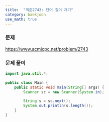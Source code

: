 ```yaml
---
title:  "백준2743: 단어 길이 재기"
category: baekjoon
use_math: true
---
```




### 문제

https://www.acmicpc.net/problem/2743



### 문제 풀이

```java
import java.util.*;

public class Main {
    public static void main(String[] args) {
        Scanner sc = new Scanner(System.in);

        String s = sc.next();
        System.out.println(s.length());
    }
}
```

